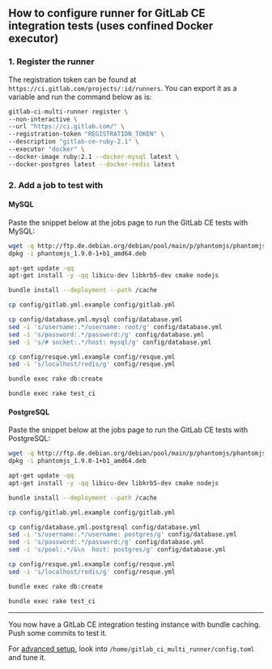 ## How to configure runner for GitLab CE integration tests (uses confined Docker executor)

### 1. Register the runner

The registration token can be found at `https://ci.gitlab.com/projects/:id/runners`.
You can export it as a variable and run the command below as is:

```bash
gitlab-ci-multi-runner register \
--non-interactive \
--url "https://ci.gitlab.com/" \
--registration-token "REGISTRATION_TOKEN" \
--description "gitlab-ce-ruby-2.1" \
--executor "docker" \
--docker-image ruby:2.1 --docker-mysql latest \
--docker-postgres latest --docker-redis latest
```

### 2. Add a job to test with

#### MySQL

Paste the snippet below at the jobs page to run the GitLab CE tests with MySQL:

```bash
wget -q http://ftp.de.debian.org/debian/pool/main/p/phantomjs/phantomjs_1.9.0-1+b1_amd64.deb
dpkg -i phantomjs_1.9.0-1+b1_amd64.deb

apt-get update -qq
apt-get install -y -qq libicu-dev libkrb5-dev cmake nodejs

bundle install --deployment --path /cache

cp config/gitlab.yml.example config/gitlab.yml

cp config/database.yml.mysql config/database.yml
sed -i 's/username:.*/username: root/g' config/database.yml
sed -i 's/password:.*/password:/g' config/database.yml
sed -i 's/# socket:.*/host: mysql/g' config/database.yml

cp config/resque.yml.example config/resque.yml
sed -i 's/localhost/redis/g' config/resque.yml

bundle exec rake db:create

bundle exec rake test_ci
```

#### PostgreSQL

Paste the snippet below at the jobs page to run the GitLab CE tests with PostgreSQL:

```bash
wget -q http://ftp.de.debian.org/debian/pool/main/p/phantomjs/phantomjs_1.9.0-1+b1_amd64.deb
dpkg -i phantomjs_1.9.0-1+b1_amd64.deb

apt-get update -qq
apt-get install -y -qq libicu-dev libkrb5-dev cmake nodejs

bundle install --deployment --path /cache

cp config/gitlab.yml.example config/gitlab.yml

cp config/database.yml.postgresql config/database.yml
sed -i 's/username:.*/username: postgres/g' config/database.yml
sed -i 's/password:.*/password:/g' config/database.yml
sed -i 's/pool:.*/&\n  host: postgres/g' config/database.yml

cp config/resque.yml.example config/resque.yml
sed -i 's/localhost/redis/g' config/resque.yml

bundle exec rake db:create

bundle exec rake test_ci
```

----

You now have a GitLab CE integration testing instance with bundle caching.
Push some commits to test it.

For [advanced setup](../configuration/advanced_setup.md), look into
`/home/gitlab_ci_multi_runner/config.toml` and tune it.
